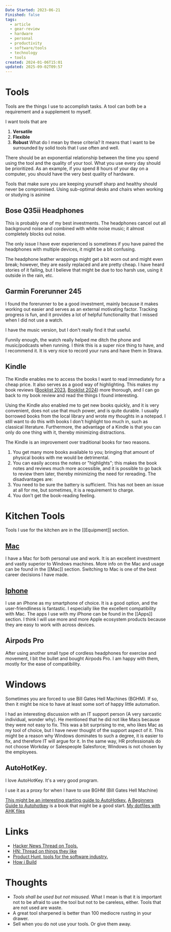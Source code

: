 ```yaml
---
Date Started: 2023-06-21
Finished: false
tags:
  - article
  - gear-review
  - hardware
  - personal
  - productivity
  - software/tools
  - technology
  - tools
created: 2024-01-06T15:01
updated: 2025-09-02T09:57
---
```

# Tools
Tools are the things I use to accomplish tasks. A tool can both be a requirement and a supplement to myself. 

I want tools that are
1. **Versatile**
2. **Flexible**
3. **Robust**
What do I mean by these criteria? It means that I want to be surrounded by solid tools that I use often and well. 

There should be an exponential relationship between the time you spend using the tool and the quality of your tool. What you use every day should be prioritized. As an example, if you spend 8 hours of your day on a computer, you should have the very best quality of hardware. 

Tools that make sure you are keeping yourself sharp and healthy should never be compromised. Using sub-optimal desks and chairs when working or studying is asinine 



## Bose Q35ii Headphones
This is probably one of my best investments. The headphones cancel out all background noise and combined with white noise music; it almost completely blocks out noise. 

The only issue I have ever experienced is sometimes if you have paired the headphones with multiple devices, it might be a bit confusing. 

The headphone leather wrappings might get a bit worn out and might even break; however, they are easily replaced and are pretty cheap. 
I have heard stories of it failing, but I believe that might be due to too harsh use, using it outside in the rain, etc. 




## Garmin Forerunner 245

I found the forerunner to be a good investment, mainly because it makes working out easier and serves as an external motivating factor. Tracking progress is fun, and it provides a lot of helpful functionality that I missed when I did not use a watch. 

I have the music version, but I don't really find it that useful. 

Funnily enough, the watch really helped me ditch the phone and music/podcasts when running. I think this is a super nice thing to have, and I recommend it.  It is very nice to record your runs and have them in Strava. 


## Kindle 
The Kindle enables me to access the books I want to read immediately for a cheap price. It also serves as a good way of highlighting. This makes my book reviews ([Booklist 2023](../Books/Booklist%202023.md), [Booklist 2024](../Books/Booklist%202024.md)) more thorough, and I can go back to my book review and read the things I found interesting. 

Using the Kindle also enabled me to get new books quickly, and it is very convenient, does not use that much power, and is quite durable.  I usually borrowed books from the local library and wrote my thoughts in a notepad. I still want to do this with books I don't highlight too much in, such as classical literature.  Furthermore, the advantage of a Kindle is that you can only do one thing with it, thereby minimizing distractions. 

The Kindle is an improvement over traditional books for two reasons. 
1. You get many more books available to you; bringing that amount of physical books with me would be detrimental. 
2. You can easily access the notes or "highlights"; this makes the book notes and reviews much more accessible, and it is possible to go back to review them later, thereby minimizing the need for rereading. 
The disadvantages are:
1. You need to be sure the battery is sufficient. This has not been an issue at all for me, but sometimes, it is a requirement to charge.
2. You don't get the book-reading feeling. 

# Kitchen Tools
Tools I use for the kitchen are in the [[Equipment]] section. 

## [Mac](../Mac/Mac.md)
I have a Mac for both personal use and work. It is an excellent investment and vastly superior to Windows machines. More info on the Mac and usage can be found in the [[Mac]] section. Switching to Mac is one of the best career decisions I have made. 


## [Iphone](../Iphone/Iphone.md)
I use an iPhone as my smartphone of choice. It is a good option, and the user-friendliness is fantastic. I especially like the excellent compatibility with Mac. 
The apps I use with my iPhone can be found in the [[Apps]] section. 
I think I will use more and more Apple ecosystem products because they are easy to work with across devices. 


## Airpods Pro
After using another small type of cordless headphones for exercise and movement, I bit the bullet and bought Airpods Pro.  I am happy with them, mostly for the ease of compatibility. 


# Windows 

Sometimes you are forced to use Bill Gates Hell Machines (BGHM). If so, then it might be nice to have at least some sort of happy little automation. 


I had an interesting discussion with an IT support person (A very sarcastic individual, wonder why). He mentioned that he did not like Macs because they were not easy to fix. This was a bit surprising to me, who likes Mac as my tool of choice, but I have never thought of the support aspect of it. This might be a reason why Windows dominates to such a degree, it is easier to fix, and therefore IT will argue for it.  In the same way, HR professionals do not choose Workday or Salespeople Salesforce; Windows is not chosen by the employees. 
## AutoHotKey. 
I love AutoHotKey. It's a very good program. 

I use it as a proxy for when I have to use BGHM (Bill Gates Hell Machine)

[This might be an interesting starting guide to AutoHotkey.](https://www.hillelwayne.com/post/ahk-scripts-project/)
[A Beginners Guide to Autohotkey](../Books/Book%20Reviews/Programming/Productivity/A%20Beginners%20Guide%20to%20Autohotkey.md) is a book that might be a good start. 
[My dotfiles with AHK files](https://github.com/EmilRamsvik/dotfiles/tree/master/autohotkey)


# Links
- [Hacker News Thread on Tools.](https://news.ycombinator.com/item?id=31914087)
- [HN: Thread on things they like](https://news.ycombinator.com/item?id=39163944)
- [Product Hunt, tools for the software industry.](https://www.producthunt.com/)
- [How i Build](https://montasaurus.com/posts/how-i-build)

# Thoughts 
- *Tools shall be used but not misused.* What I mean is that it is important not to be afraid to use the tool but not to be careless, either. Tools that are not used are waste. 
- A great tool sharpened is better than 100 mediocre rusting in your drawer. 
- Sell when you do not use your tools. Or give them away.